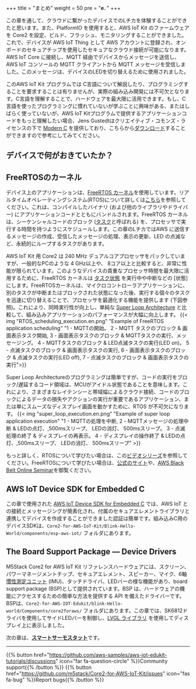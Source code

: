 +++
title = "まとめ"
weight = 50
pre = "<b>e. </b>"
+++

この章を通して、クラウドに繋がったデバイスでのLチカを体験することができたと思います。また、PlatformIO を使用すると、AWS IoT Kit のファームウェアを Core2 を設定、ビルド、フラッシュ、モニタリングすることができました。これで、デバイスが AWS IoT Thing として AWS アカウントに登録され、オンボードのセキュアチップを使用したセキュアなクラウド接続が可能になります。AWS IoT Core に接続し、MQTT 経由でデバイスからメッセージを送信し、AWS IoT コンソールの MQTT クライアントから MQTT メッセージを受信しました。このメッセージは、デバイスのLEDを切り替えるために使用されました。

このAWS IoT Kit プログラムでは C言語について解説したり、プログラミングすることを要求することは有りませんが、実際の組み込み開発には不可欠となります。C言語を理解することで、ハードウェアを最大限に活用できます。もし、C言語を使ったプログラミングに慣れていないが学ぶことに興味がある、またはしばらく使っていないが、AWS IoT Kitプログラムで提供するアプリケーションコードをもっと理解したい場合、Jens Gustedtはクリエイティブ・コモンズ・ライセンスの下で [Modern C](https://gustedt.gitlabpages.inria.fr/modern-c/) を提供しており、こちらから[ダウンロード](https://gustedt.gitlabpages.inria.fr/modern-c/#orge4fc44a)することができますので参考にしてみてください。

## デバイスで何がおきていたか？

## FreeRTOSのカーネル

デバイス上のアプリケーションは、[FreeRTOS カーネル](https://www.freertos.org/)を使用しています。リアルタイムオペレーティングシステム(RTOS)について詳しくは[こちら](https://www.freertos.org/about-RTOS.html)を参照してください。これは、コンパイルしたバイナリ (および他のライブラリやドライバー) にアプリケーションコードとともにバンドルされます。FreeRTOS カーネルは、シーケンシャルコードのブロック ([タスク](https://www.freertos.org/taskandcr.html)と呼ばれる) を、プロセッサで実行する時間を持つようにスケジュールします。この章のLチカではAWS に送信するメッセージの作成、受信したメッセージの処理、表示の更新、LED の点滅など、永続的にループするタスクがあります。 

AWS IoT Kit 用 Core2 は 240 MHz デュアルコアプロセッサをパックしていますが、一般的なPCのような 4 GHz以上や、 8コア以上と比較すると、非常に性能が限られています。このようなデバイスの貴重なプロセッサ時間を最大限に活用するために、FreeRTOS カーネルは [タスク状態](https://www.freertos.org/RTOS-task-states.html) を実行中や中断などの [状態] にします。FreeRTOSカーネルは、マイクロコントローラアプリケーションに、別のタスクが中断またはブロックされた状態になった後、実行する個々のタスクを迅速に切り替えることで、プロセッサを最適化する機能を提供します (下図参照)。これにより、同時実行性が向上し、単純な [Super Loop Architecture](https://en.wikibooks.org/wiki/Embedded_Systems/Super_Loop_Architecture) と比較して、組み込みアプリケーションのパフォーマンスが大幅に向上します。
{{< img "RTOS_scheduling_execution.en.png" "Example of FreeRTOS application scheduling" "1 - MQTTの開始。 2 - MQTT タスクのブロック & 画面表示タスク開始, 3 - 画面表示タスクのブロック & MQTTタスクの実行、メッセージング。 4 - MQTTタスクのブロック & LED点滅タスクの実行(LED on)。 5 - 点滅タスクのブロック & 画面表示タスクの実行, 6 - 画面表示タスクのブロック & 点滅タスクの実行(LED off), 7 - 点滅タスクのブロック & 画面表示タスクの実行">}}

Super Loop Architectureのプログラミングは簡単ですが、コードの実行をブロック/遅延するコード領域は、MCUがアイドル状態であることを意味します。これにより、さまざまなレイテンシーと帯域幅によるクラウド接続、コードのブロックによるデータの損失やアクションの実行が重要であるアプリケーション、または単にスムーズなディスプレイ画面を動かすために、RTOS が不可欠になります。
{{< img "super_loop_execution.en.png" "Example of super loop application execution" "1 - MQTTの処理を中断, 2 - MQTTメッセージの処理中断 & LEDの点灯、,500msスリープ、 LEDの消灯、 500msスリープ。 3 - 点滅処理の終了 & ディスプレイの再表示。 4 - ディスプレイの操作終了 & LEDの点灯、,500msスリープ、 LEDの消灯、 500msスリープ" >}}

もっと詳しく、RTOSについて学びたい場合は、この[ビデオシリーズ](https://www.youtube.com/watch?v=F321087yYy4)を参照してください。FreeRTOSについて学びたい場合は、[公式のサイト](https://www.freertos.org/RTOS.html)や、[AWS Black Belt Online Seminar](https://aws.amazon.com/jp/blogs/news/webinar-bb-freertos-2020/)を御覧ください。

## AWS IoT Device SDK for Embedded C

この章で使用された [AWS IoT Device SDK for Embedded C](https://github.com/espressif/aws-iot-device-sdk-embedded-C/tree/61f25f34712b1513bf1cb94771620e9b2b001970) では、AWS IoT との接続とメッセージングが簡素化され、付属のセキュアエレメントライブラリと連携してデバイスを作成することができました認証は簡単です。組み込みC用のデバイスSDKは、`Core2-for-AWS-IoT-Kit/Blink-Hello-World/components/esp-aws-iot/` フォルダにあります。

## The Board Support Package — Device Drivers

M5Stack Core2 for AWS IoT Kit リファレンスハードウェアには、スクリーン、パワーマネージメントチップ、セキュアエレメント、スピーカー、マイク、6軸 [慣性測定ユニット](https://en.wikipedia.org/wiki/Inertial_measurement_unit) (IMU)、タッチドライバ、LEDバーの様な機能があり、board support package (BSP)として提供されています。BSP は、ハードウェアの機能にアクセスするための簡単な方法を提供する API を備えたドライバーです。BSPは、`Core2-for-AWS-IOT-Edukit/blink-Hello-world/Components/core2foraws/` フォルダにあります。この章では、SK6812ドライバを使用してサイドLEDバーを制御し、[LVGL ライブラリ](https://docs.lvgl.io/v7/en/html/) を使用してディスプレイ上に表示しました。

次の章は、[**スマートサーモスタット**](/jp/smart-thermostat.html)です。

---
{{% button href="https://github.com/aws-samples/aws-iot-edukit-tutorials/discussions" icon="far fa-question-circle" %}}Community support{{% /button %}} {{% button href="https://github.com/m5stack/Core2-for-AWS-IoT-Kit/issues" icon="fas fa-bug" %}}Report bugs{{% /button %}}